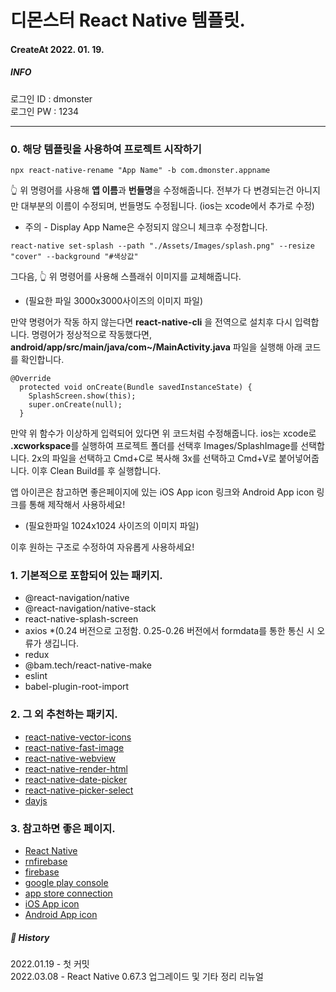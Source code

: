 # 디몬스터 React Native 템플릿.

#### CreateAt 2022. 01. 19.

##### INFO
로그인 ID : dmonster<br/>
로그인 PW : 1234

***

### 0. 해당 템플릿을 사용하여 프로젝트 시작하기

```
npx react-native-rename "App Name" -b com.dmonster.appname
```

👆 위 명령어를 사용해 **앱 이름**과 **번들명**을 수정해줍니다.
전부가 다 변경되는건 아니지만 대부분의 이름이 수정되며, 번들명도 수정됩니다. (ios는 xcode에서 추가로 수정)  
* 주의 - Display App Name은 수정되지 않으니 체크후 수정합니다.

```
react-native set-splash --path "./Assets/Images/splash.png" --resize "cover" --background "#색상값"
```

그다음, 👆 위 명령어를 사용해 스플래쉬 이미지를 교체해줍니다.

- (필요한 파일 3000x3000사이즈의 이미지 파일)

만약 명령어가 작동 하지 않는다면 **react-native-cli** 을 전역으로 설치후 다시 입력합니다.
명령어가 정상적으로 작동했다면, **android/app/src/main/java/com~/MainActivity.java** 파일을 실행해 아래 코드를 확인합니다.

```
@Override
  protected void onCreate(Bundle savedInstanceState) {
    SplashScreen.show(this);
    super.onCreate(null);
  }
```

만약 위 함수가 이상하게 입력되어 있다면 위 코드처럼 수정해줍니다.
ios는 xcode로 **.xcworkspace**를 실행하여 프로젝트 폴더를 선택후 Images/SplashImage를 선택합니다.
2x의 파일을 선택하고 Cmd+C로 복사해 3x를 선택하고 Cmd+V로 붙어넣어줍니다. 이후 Clean Build를 후 실행합니다.

앱 아이콘은 참고하면 좋은페이지에 있는 iOS App icon 링크와 Android App icon 링크를 통해 제작해서 사용하세요!

- (필요한파일 1024x1024 사이즈의 이미지 파일)

이후 원하는 구조로 수정하여 자유롭게 사용하세요!

### 1. 기본적으로 포함되어 있는 패키지.

- @react-navigation/native
- @react-navigation/native-stack
- react-native-splash-screen
- axios
  \*(0.24 버전으로 고정함. 0.25-0.26 버전에서 formdata를 통한 통신 시 오류가 생깁니다.
- redux
- @bam.tech/react-native-make
- eslint
- babel-plugin-root-import

### 2. 그 외 추천하는 패키지.

- [react-native-vector-icons](https://github.com/oblador/react-native-vector-icons)
- [react-native-fast-image](https://github.com/DylanVann/react-native-fast-image)
- [react-native-webview](https://github.com/react-native-webview/react-native-webview)
- [react-native-render-html](https://github.com/meliorence/react-native-render-html)
- [react-native-date-picker](https://github.com/henninghall/react-native-date-picker)
- [react-native-picker-select](https://github.com/lawnstarter/react-native-picker-select)
- [dayjs](https://day.js.org/)

### 3. 참고하면 좋은 페이지.

- [React Native](https://reactnative.dev/)
- [rnfirebase](https://rnfirebase.io/)
- [firebase](https://firebase.google.com/)
- [google play console](https://play.google.com/console/about/)
- [app store connection](https://appstoreconnect.apple.com/apps)
- [iOS App icon](https://appicon.co/)
- [Android App icon](<http://romannurik.github.io/AndroidAssetStudio/icons-launcher.html#foreground.type=image&foreground.space.trim=1&foreground.space.pad=0.25&foreColor=rgba(96%2C%20125%2C%20139%2C%200)&backColor=rgb(255%2C%20255%2C%20255)&crop=0&backgroundShape=square&effects=none&name=ic_launcher>)

##### 📖 History

2022.01.19 - 첫 커밋  
2022.03.08 - React Native 0.67.3 업그레이드 및 기타 정리 리뉴얼
